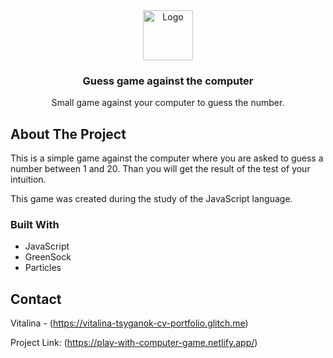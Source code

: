 <div align="center">
  <a href="https://github.com/othneildrew/Best-README-Template">
    <img src="https://images.unsplash.com/photo-1711994872181-1e112e5e18e0?q=80&w=2730&auto=format&fit=crop&ixlib=rb-4.0.3&ixid=M3wxMjA3fDB8MHxwaG90by1wYWdlfHx8fGVufDB8fHx8fA%3D%3D" alt="Logo" width="80" height="80">
  </a>

  <h3 align="center">Guess game against the computer</h3>

  <p align="center">
    Small game against your computer to guess the number.
  </p>
</div>

<!-- ABOUT THE PROJECT -->
## About The Project

This is a simple game against the computer where you are asked to guess a number between 1 and 20. Than you will get the result of the test of your intuition.

This game was created during the study of the JavaScript language.


### Built With

* JavaScript
* GreenSock
* Particles


<!-- CONTACT -->
## Contact

Vitalina - (https://vitalina-tsyganok-cv-portfolio.glitch.me)

Project Link: (https://play-with-computer-game.netlify.app/)


